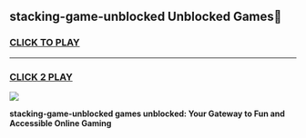 
## stacking-game-unblocked Unblocked Games👋
<h3>
<a href="https://news.freeplayer.one?title=stacking-game-unblocked&ref=16F">CLICK TO PLAY</a></h3>
<hr>

<h3>
<a href="https://news.freeplayer.one?title=stacking-game-unblocked&ref=16F">CLICK 2 PLAY</a>
  
</h3>

<a href="https://news.freeplayer.one?title=stacking-game-unblocked&ref=16F/"><img src="https://clearcache.store/games.png"></a>


**stacking-game-unblocked games unblocked: Your Gateway to Fun and Accessible Online Gaming**
